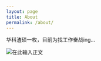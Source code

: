 ```yaml
---
layout: page
title: About
permalink: /about/
---
```


华科渣硕一枚，目前为找工作奋战ing...

![在此输入正文][1]


  [1]: http://www.dut.pub/static/img/sig1.gif